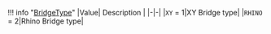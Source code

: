 !!! info "[BridgeType](/../../schemas/bridge_type)"
    |Value| Description |
    |-|-|
    |`XY` = 1|XY Bridge type|
    |`RHINO` = 2|Rhino Bridge type|
